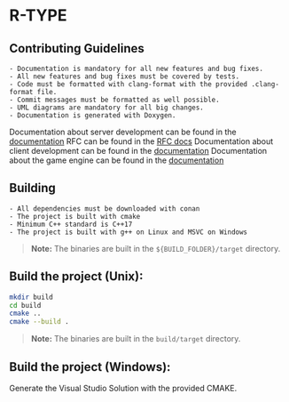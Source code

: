 R-TYPE
==========
## Contributing Guidelines

    - Documentation is mandatory for all new features and bug fixes.
    - All new features and bug fixes must be covered by tests.
    - Code must be formatted with clang-format with the provided .clang-format file.
    - Commit messages must be formatted as well possible.
    - UML diagrams are mandatory for all big changes.
    - Documentation is generated with Doxygen.

Documentation about server development can be found in the [documentation](./RTYPE_DOCUMENTATION.md)
RFC can be found in the [RFC docs](./docs/rfc)
Documentation about client development can be found in the [documentation](./RTYPE_DOCUMENTATION.md)
Documentation about the game engine can be found in the [documentation](./RTYPE_DOCUMENTATION.md)

## Building

    - All dependencies must be downloaded with conan
    - The project is built with cmake
    - Minimum C++ standard is C++17
    - The project is built with g++ on Linux and MSVC on Windows

> **Note:** The binaries are built in the `${BUILD_FOLDER}/target` directory.

## Build the project (Unix):
```bash
mkdir build
cd build
cmake ..
cmake --build .
```
> **Note:** The binaries are built in the `build/target` directory.

## Build the project (Windows):
Generate the Visual Studio Solution with the provided CMAKE.
